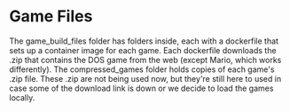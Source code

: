 # Game Files
The game_build_files folder has folders inside, each with a dockerfile that sets up a container image for each game. Each dockerfile downloads the .zip that contains the DOS game from the web (except Mario, which works differently).
The compressed_games folder holds copies of each game's .zip file. These .zip are not being used now, but they're still here to used in case some of the download link is down or we decide to load the games locally.
